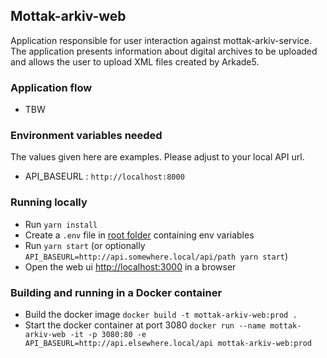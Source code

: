 ## Mottak-arkiv-web

Application responsible for user interaction against mottak-arkiv-service. The application presents information about digital archives to be uploaded and allows the user to upload XML files created by Arkade5.

### Application flow
- TBW

### Environment variables needed
The values given here are examples. Please adjust to your local API url.
- API_BASEURL : `http://localhost:8000`

### Running locally
- Run `yarn install`
- Create a `.env` file in [root folder](.) containing env variables
- Run `yarn start` (or optionally `API_BASEURL=http://api.somewhere.local/api/path yarn start`)
- Open the web ui [http://localhost:3000](http://localhost:3000) in a browser

### Building and running in a Docker container
- Build the docker image `docker build -t mottak-arkiv-web:prod .`
- Start the docker container at port 3080 `docker run --name mottak-arkiv-web -it -p 3080:80 -e API_BASEURL=http://api.elsewhere.local/api mottak-arkiv-web:prod`

